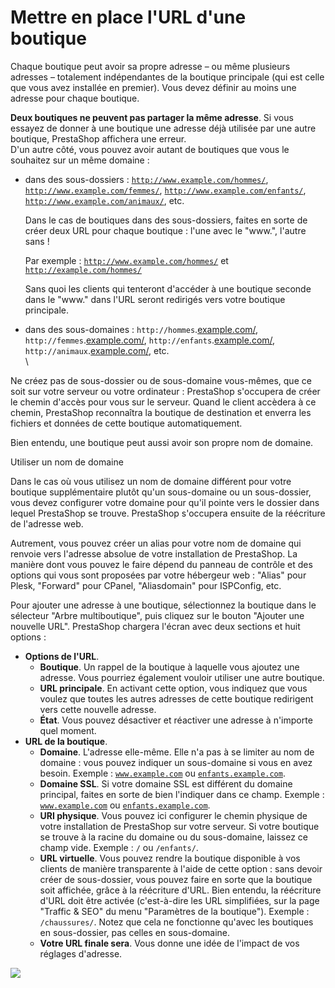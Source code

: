 # Mettre en place l'URL d'une boutique

Chaque boutique peut avoir sa propre adresse – ou même plusieurs adresses – totalement indépendantes de la boutique principale (qui est celle que vous avez installée en premier). Vous devez définir au moins une adresse pour chaque boutique.

**Deux boutiques ne peuvent pas partager la même adresse**. Si vous essayez de donner à une boutique une adresse déjà utilisée par une autre boutique, PrestaShop affichera une erreur. \
D'un autre côté, vous pouvez avoir autant de boutiques que vous le souhaitez sur un même domaine :

*   dans des sous-dossiers : [`http://www.example.com/hommes/`](http://www.example.com/hommes/), [`http://www.example.com/femmes/`](http://www.example.com/femmes/), [`http://www.example.com/enfants/`](http://www.example.com/enfants/), [`http://www.example.com/animaux/`](http://www.example.com/animaux/), etc.

    Dans le cas de boutiques dans des sous-dossiers, faites en sorte de créer deux URL pour chaque boutique : l'une avec le "www.", l'autre sans !

    Par exemple : [`http://www.example.com/hommes/`](http://www.example.com/hommes/) et [`http://example.com/hommes/`](http://example.com/hommes/)

    Sans quoi les clients qui tenteront d'accéder à une boutique seconde dans le "www." dans l'URL seront redirigés vers votre boutique principale.
* dans des sous-domaines : `http://hommes`.[example.com/](http://example.com), `http://femmes`.[example.com/](http://example.com), `http://enfants`.[example.com/](http://example.com), `http://animaux`.[example.com/](http://example.com), etc.\
  \


Ne créez pas de sous-dossier ou de sous-domaine vous-mêmes, que ce soit sur votre serveur ou votre ordinateur : PrestaShop s'occupera de créer le chemin d'accès pour vous sur le serveur. Quand le client accèdera à ce chemin, PrestaShop reconnaîtra la boutique de destination et enverra les fichiers et données de cette boutique automatiquement.

Bien entendu, une boutique peut aussi avoir son propre nom de domaine.

Utiliser un nom de domaine

&#x20;Dans le cas où vous utilisez un nom de domaine différent pour votre boutique supplémentaire plutôt qu'un sous-domaine ou un sous-dossier, vous devez configurer votre domaine pour qu'il pointe vers le dossier dans lequel PrestaShop se trouve. PrestaShop s'occupera ensuite de la réécriture de l'adresse web.

Autrement, vous pouvez créer un alias pour votre nom de domaine qui renvoie vers l'adresse absolue de votre installation de PrestaShop. La manière dont vous pouvez le faire dépend du panneau de contrôle et des options qui vous sont proposées par votre hébergeur web : "Alias" pour Plesk, "Forward" pour CPanel, "Aliasdomain" pour ISPConfig, etc.

Pour ajouter une adresse à une boutique, sélectionnez la boutique dans le sélecteur "Arbre multiboutique", puis cliquez sur le bouton "Ajouter une nouvelle URL". PrestaShop chargera l'écran avec deux sections et huit options :

* **Options de l'URL**.
  * **Boutique**. Un rappel de la boutique à laquelle vous ajoutez une adresse. Vous pourriez également vouloir utiliser une autre boutique.
  * **URL principale**. En activant cette option, vous indiquez que vous voulez que toutes les autres adresses de cette boutique redirigent vers cette nouvelle adresse.
  * **État**. Vous pouvez désactiver et réactiver une adresse à n'importe quel moment.
* **URL de la boutique**.
  * **Domaine**. L'adresse elle-même. Elle n'a pas à se limiter au nom de domaine : vous pouvez indiquer un sous-domaine si vous en avez besoin. Exemple : [`www.example.com`](http://www.example.com) ou [`enfants.example.com`](http://enfants.example.com).
  * **Domaine SSL**. Si votre domaine SSL est différent du domaine principal, faites en sorte de bien l'indiquer dans ce champ. Exemple : [`www.example.com`](http://www.example.com) ou [`enfants.example.com`](http://enfants.example.com).
  * **URI physique**. Vous pouvez ici configurer le chemin physique de votre installation de PrestaShop sur votre serveur. Si votre boutique se trouve à la racine du domaine ou du sous-domaine, laissez ce champ vide. Exemple : `/` ou `/enfants/`.
  * **URL virtuelle**. Vous pouvez rendre la boutique disponible à vos clients de manière transparente à l'aide de cette option : sans devoir créer de sous-dossier, vous pouvez faire en sorte que la boutique soit affichée, grâce à la réécriture d'URL. Bien entendu, la réécriture d'URL doit être activée (c'est-à-dire les URL simplifiées, sur la page "Traffic & SEO" du menu "Paramètres de la boutique"). Exemple : `/chaussures/`. Notez que cela ne fonctionne qu'avec les boutiques en sous-dossier, pas celles en sous-domaine.
  * **Votre URL finale sera**. Vous donne une idée de l'impact de vos réglages d'adresse.

![](../../../.gitbook/assets/52625520.png)
